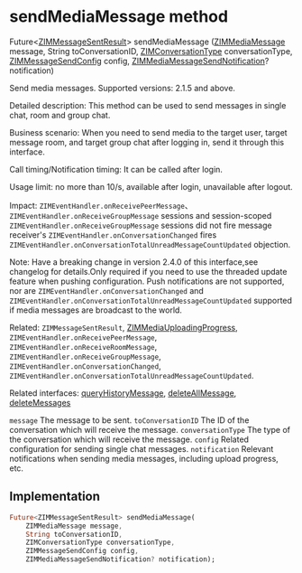 


# sendMediaMessage method








Future&lt;[ZIMMessageSentResult](../../zego_uikit_prebuilt_live_audio_room/ZIMMessageSentResult-class.md)> sendMediaMessage
([ZIMMediaMessage](../../zego_uikit_prebuilt_live_audio_room/ZIMMediaMessage-class.md) message, String toConversationID, [ZIMConversationType](../../zego_uikit_prebuilt_live_audio_room/ZIMConversationType.md) conversationType, [ZIMMessageSendConfig](../../zego_uikit_prebuilt_live_audio_room/ZIMMessageSendConfig-class.md) config, [ZIMMediaMessageSendNotification](../../zego_uikit_prebuilt_live_audio_room/ZIMMediaMessageSendNotification-class.md)? notification)





<p>Send media messages.
Supported versions: 2.1.5 and above.</p>
<p>Detailed description: This method can be used to send messages in single chat, room and group chat.</p>
<p>Business scenario: When you need to send media to the target user, target message room, and target group chat after logging in, send it through this interface.</p>
<p>Call timing/Notification timing: It can be called after login.</p>
<p>Usage limit: no more than 10/s, available after login, unavailable after logout.</p>
<p>Impact: <code>ZIMEventHandler.onReceivePeerMessage</code>、<code>ZIMEventHandler.onReceiveGroupMessage</code> sessions and session-scoped <code>ZIMEventHandler.onReceiveGroupMessage</code> sessions did not fire message receiver's <code>ZIMEventHandler.onConversationChanged</code> fires <code>ZIMEventHandler.onConversationTotalUnreadMessageCountUpdated</code> objection.</p>
<p>Note: Have a breaking change in version 2.4.0 of this interface,see changelog for details.Only required if you need to use the threaded update feature when pushing configuration. Push notifications are not supported, nor are <code>ZIMEventHandler.onConversationChanged</code> and <code>ZIMEventHandler.onConversationTotalUnreadMessageCountUpdated</code> supported if media messages are broadcast to the world.</p>
<p>Related: <code>ZIMMessageSentResult</code>, <a href="../../zego_uikit_prebuilt_live_audio_room/ZIMMediaUploadingProgress.md">ZIMMediaUploadingProgress</a>, <code>ZIMEventHandler.onReceivePeerMessage</code>, <code>ZIMEventHandler.onReceiveRoomMessage</code>, <code>ZIMEventHandler.onReceiveGroupMessage</code>, <code>ZIMEventHandler.onConversationChanged</code>, <code>ZIMEventHandler.onConversationTotalUnreadMessageCountUpdated</code>.</p>
<p>Related interfaces: <a href="../../zego_uikit_prebuilt_live_audio_room/ZIM/queryHistoryMessage.md">queryHistoryMessage</a>, <a href="../../zego_uikit_prebuilt_live_audio_room/ZIM/deleteAllMessage.md">deleteAllMessage</a>, <a href="../../zego_uikit_prebuilt_live_audio_room/ZIM/deleteMessages.md">deleteMessages</a></p>
<p><code>message</code> The message to be sent.
<code>toConversationID</code> The ID of the conversation which will receive the message.
<code>conversationType</code> The type of the conversation which will receive the message.
<code>config</code> Related configuration for sending single chat messages.
<code>notification</code> Relevant notifications when sending media messages, including upload progress, etc.</p>



## Implementation

```dart
Future<ZIMMessageSentResult> sendMediaMessage(
    ZIMMediaMessage message,
    String toConversationID,
    ZIMConversationType conversationType,
    ZIMMessageSendConfig config,
    ZIMMediaMessageSendNotification? notification);
```







